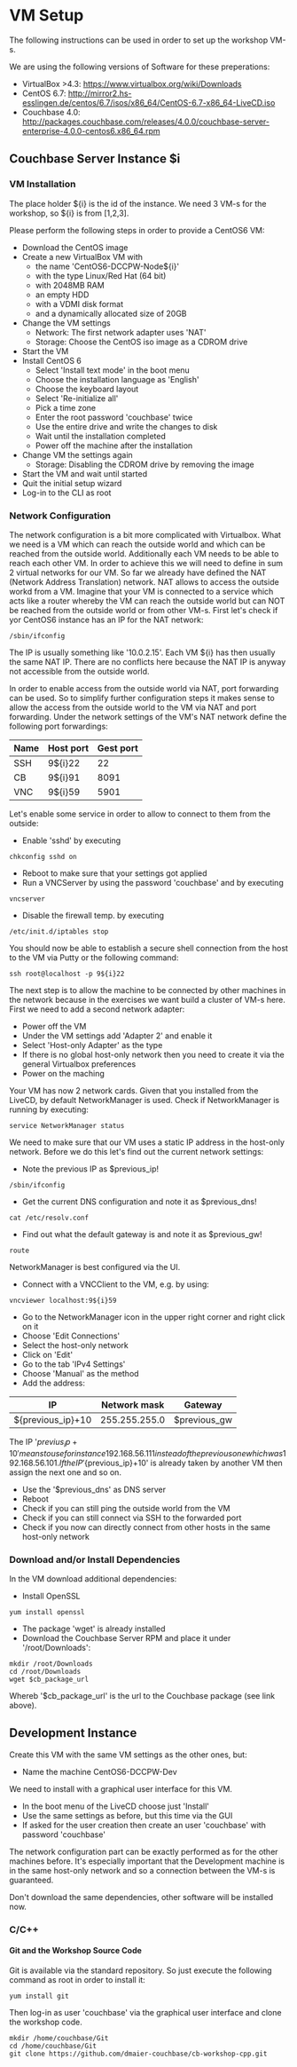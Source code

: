 # VM Setup

The following instructions can be used in order to set up the workshop VM-s. 

We are using the following versions of Software for these preperations:

* VirtualBox >4.3: https://www.virtualbox.org/wiki/Downloads
* CentOS 6.7: http://mirror2.hs-esslingen.de/centos/6.7/isos/x86_64/CentOS-6.7-x86_64-LiveCD.iso
* Couchbase 4.0: http://packages.couchbase.com/releases/4.0.0/couchbase-server-enterprise-4.0.0-centos6.x86_64.rpm

## Couchbase Server Instance $i

### VM Installation

The place holder ${i} is the id of the instance. We need 3 VM-s for the workshop, so ${i} is from [1,2,3].

Please perform the following steps in order to provide a CentOS6 VM:

* Download the CentOS image
* Create a new VirtualBox VM with 
  * the name 'CentOS6-DCCPW-Node${i}' 
  * with the type Linux/Red Hat (64 bit)
  * with 2048MB RAM
  * an empty HDD
  * with a VDMI disk format
  * and a dynamically allocated size of 20GB
* Change the VM settings
  * Network: The first network adapter uses 'NAT'
  * Storage: Choose the CentOS iso image as a CDROM drive
* Start the VM
* Install CentOS 6
  * Select 'Install text mode' in the boot menu
  * Choose the installation language as 'English'
  * Choose the keyboard layout
  * Select 'Re-initialize all'
  * Pick a time zone
  * Enter the root password 'couchbase' twice
  * Use the entire drive and write the changes to disk
  * Wait until the installation completed
  * Power off the machine after the installation
* Change VM the settings again 
  * Storage: Disabling the CDROM drive by removing the image
* Start the VM and wait until started
* Quit the initial setup wizard
* Log-in to the CLI as root

### Network Configuration

The network configuration is a bit more complicated with Virtualbox. What we need is a VM which can reach the outside world and which can be reached from the outside world. Additionally each VM needs to be able to reach each other VM. In order to achieve this we will need to define in sum 2 virtual networks for our VM. So far we already have defined the NAT (Network Address Translation) network. NAT allows to access the outside workd from a VM. Imagine that your VM is connected to a service which acts like a router whereby the VM can reach the outside world but can NOT be reached from the outside world or from other VM-s. First let's check if yor CentOS6 instance has an IP for the NAT network:

```
/sbin/ifconfig
```

The IP is usually something like '10.0.2.15'. Each VM ${i} has then usually the same NAT IP. There are no conflicts here because the NAT IP is anyway not accessible from the outside world.

In order to enable access from the outside world via NAT, port forwarding can be used. So to simplify further configuration steps it makes sense to allow the access from the outside world to the VM via NAT and port forwarding. Under the network settings of the VM's NAT network define the following port forwardings:

| Name          | Host port           | Gest port |
| ------------- |---------------------|---------- |
| SSH           |9${i}22              | 22        |
| CB            |9${i}91              | 8091      |
| VNC           |9${i}59              | 5901      |

Let's enable some service in order to allow to connect to them from the outside:

* Enable 'sshd' by executing 
```
chkconfig sshd on
```
* Reboot to make sure that your settings got applied
* Run a VNCServer by using the password 'couchbase' and by executing
```
vncserver
```
* Disable the firewall temp. by executing
```
/etc/init.d/iptables stop
```

You should now be able to establish a secure shell connection from the host to the VM via Putty or the following command:

```
ssh root@localhost -p 9${i}22
```

The next step is to allow the machine to be connected by other machines in the network because in the exercises we want build a cluster of VM-s here. First we need to add a second network adapter:

* Power off the VM
* Under the VM settings add 'Adapter 2' and enable it
* Select 'Host-only Adapter' as the type
* If there is no global host-only network then you need to create it via the general Virtualbox preferences
* Power on the maching

Your VM has now 2 network cards. Given that you installed from the LiveCD, by default NetworkManager is used. Check if NetworkManager is running by executing:

```
service NetworkManager status
```

We need to make sure that our VM uses a static IP address in the host-only network. Before we do this let's find out the current network settings:
  
* Note the previous IP as $previous_ip!
```
/sbin/ifconfig
```
* Get the current DNS configuration and note it as $previous_dns!
```
cat /etc/resolv.conf
```
* Find out what the default gateway is and note it as $previous_gw!
```
route
```
 
NetworkManager is best configured via the UI.

 * Connect with a VNCClient to the VM, e.g. by using:
```    
vncviewer localhost:9${i}59
```
* Go to the NetworkManager icon in the upper right corner and right click on it
* Choose 'Edit Connections'
* Select the host-only network
* Click on 'Edit'
* Go to the tab 'IPv4 Settings'
* Choose 'Manual' as the method
* Add the address:

| IP              | Network mask        | Gateway     |
| -------------   |---------------------|------------ |
|${previous_ip}+10|255.255.255.0        |$previous_gw |

The IP '${previus_ip}+10' means to use for instance 192.168.56.111 instead of the previous one which was 192.168.56.101. If the IP '${previous_ip}+10' is already taken by another VM then assign the next one and so on.

* Use the '$previous_dns' as DNS server
* Reboot
* Check if you can still ping the outside world from the VM
* Check if you can still connect via SSH to the forwarded port
* Check if you now can directly connect from other hosts in the same host-only network

### Download and/or Install Dependencies

In the VM download additional dependencies:

  * Install OpenSSL

```
yum install openssl
```

  * The package 'wget' is already installed
  * Download the Couchbase Server RPM and place it under '/root/Downloads':

```
mkdir /root/Downloads
cd /root/Downloads
wget $cb_package_url
```

Whereb '$cb_package_url' is the url to the Couchbase package (see link above).

## Development Instance

Create this VM with the same VM settings as the other ones, but:

   * Name the machine CentOS6-DCCPW-Dev 

We need to install with a graphical user interface for this VM.

* In the boot menu of the LiveCD choose just 'Install'
* Use the same settings as before, but this time via the GUI
* If asked for the user creation then create an user 'couchbase' with password 'couchbase'

The network configuration part can be exactly performed as for the other machines before. It's especially important that the Development machine is in the same host-only network and so a connection between the VM-s is guaranteed.

Don't download the same dependencies, other software will be installed now.

### C/C++ 




#### Git and the Workshop Source Code

Git is available via the standard repository. So just execute the following command as root in order to install it:

```
yum install git
```

Then log-in as user 'couchbase' via the graphical user interface and clone the workshop code.

```
mkdir /home/couchbase/Git
cd /home/couchbase/Git
git clone https://github.com/dmaier-couchbase/cb-workshop-cpp.git
```


